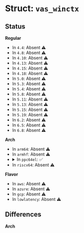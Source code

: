 # Struct: <code>vas_winctx</code>

## Status
<b>Regular</b>
<ul>
<li>
In <code>4.4</code>: Absent ⚠️
</li>
<li>
In <code>4.8</code>: Absent ⚠️
</li>
<li>
In <code>4.10</code>: Absent ⚠️
</li>
<li>
In <code>4.13</code>: Absent ⚠️
</li>
<li>
In <code>4.15</code>: Absent ⚠️
</li>
<li>
In <code>4.18</code>: Absent ⚠️
</li>
<li>
In <code>5.0</code>: Absent ⚠️
</li>
<li>
In <code>5.3</code>: Absent ⚠️
</li>
<li>
In <code>5.4</code>: Absent ⚠️
</li>
<li>
In <code>5.8</code>: Absent ⚠️
</li>
<li>
In <code>5.11</code>: Absent ⚠️
</li>
<li>
In <code>5.13</code>: Absent ⚠️
</li>
<li>
In <code>5.15</code>: Absent ⚠️
</li>
<li>
In <code>5.19</code>: Absent ⚠️
</li>
<li>
In <code>6.2</code>: Absent ⚠️
</li>
<li>
In <code>6.5</code>: Absent ⚠️
</li>
<li>
In <code>6.8</code>: Absent ⚠️
</li>
</ul>
<b>Arch</b>
<ul>
<li>
In <code>arm64</code>: Absent ⚠️
</li>
<li>
In <code>armhf</code>: Absent ⚠️
</li>
<li>
<details>
<summary>In <code>ppc64el</code>: ✅</summary>

```c
struct vas_winctx {
    void *rx_fifo;
    int rx_fifo_size;
    int wcreds_max;
    int rsvd_txbuf_count;
    bool user_win;
    bool nx_win;
    bool fault_win;
    bool rsvd_txbuf_enable;
    bool pin_win;
    bool rej_no_credit;
    bool tx_wcred_mode;
    bool rx_wcred_mode;
    bool tx_word_mode;
    bool rx_word_mode;
    bool data_stamp;
    bool xtra_write;
    bool notify_disable;
    bool intr_disable;
    bool fifo_disable;
    bool notify_early;
    bool notify_os_intr_reg;
    int lpid;
    int pidr;
    int lnotify_lpid;
    int lnotify_pid;
    int lnotify_tid;
    u32 pswid;
    int rx_win_id;
    int fault_win_id;
    int tc_mode;
    u64 irq_port;
    enum vas_dma_type dma_type;
    enum vas_notify_scope min_scope;
    enum vas_notify_scope max_scope;
    enum vas_notify_after_count notify_after_count;
};
```
</details>
</li>
<li>
In <code>riscv64</code>: Absent ⚠️
</li>
</ul>
<b>Flavor</b>
<ul>
<li>
In <code>aws</code>: Absent ⚠️
</li>
<li>
In <code>azure</code>: Absent ⚠️
</li>
<li>
In <code>gcp</code>: Absent ⚠️
</li>
<li>
In <code>lowlatency</code>: Absent ⚠️
</li>
</ul>

## Differences
<b>Arch</b>
<ul>
</ul>
